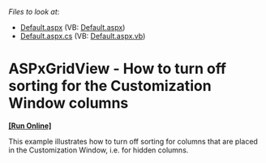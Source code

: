 <!-- default file list -->
*Files to look at*:

* [Default.aspx](./CS/Default.aspx) (VB: [Default.aspx](./VB/Default.aspx))
* [Default.aspx.cs](./CS/Default.aspx.cs) (VB: [Default.aspx.vb](./VB/Default.aspx.vb))
<!-- default file list end -->
# ASPxGridView - How to turn off sorting for the Customization Window columns
<!-- run online -->
**[[Run Online]](https://codecentral.devexpress.com/t191667/)**
<!-- run online end -->


<p>This example illustrates how to turn off sorting for columns that are placed in the Customization Window, i.e. for hidden columns. </p>

<br/>


